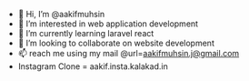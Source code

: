 - 👋 Hi, I’m @aakifmuhsin
- 👀 I’m interested in web application development
- 🌱 I’m currently learning laravel react 
- 💞️ I’m looking to collaborate on website development
- 📫 reach me using my mail @url=aakifmuhsin.j@gmail.com
- Instagram Clone = aakif.insta.kalakad.in
